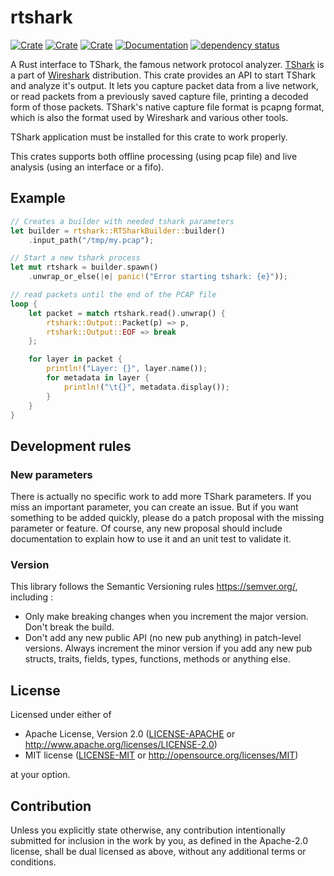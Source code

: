 # rtshark

[![Crate](https://img.shields.io/crates/v/rtshark.svg)](https://crates.io/crates/rtshark)
[![Crate](https://img.shields.io/crates/d/rtshark.svg)](https://crates.io/crates/rtshark)
[![Crate](https://img.shields.io/crates/l/rtshark.svg)](https://crates.io/crates/rtshark)
[![Documentation](https://docs.rs/rtshark/badge.svg)](https://docs.rs/rtshark/)
[![dependency status](https://deps.rs/repo/github/CrabeDeFrance/rtshark/status.svg)](https://deps.rs/repo/github/CrabeDeFrance/rtshark)

A Rust interface to TShark, the famous network protocol analyzer. [TShark](https://www.wireshark.org/docs/man-pages/tshark.html) is a part of [Wireshark](https://www.wireshark.org/) distribution.
This crate provides an API to start TShark and analyze it's output.
It lets you capture packet data from a live network, or read packets from a previously saved capture file, printing a decoded form of those packets.
TShark's native capture file format is pcapng format, which is also the format used by Wireshark and various other tools.

TShark application must be installed for this crate to work properly.

This crates supports both offline processing (using pcap file) and live analysis (using an interface or a fifo).

## Example

```rust
// Creates a builder with needed tshark parameters
let builder = rtshark::RTSharkBuilder::builder()
    .input_path("/tmp/my.pcap");

// Start a new tshark process
let mut rtshark = builder.spawn()
    .unwrap_or_else(|e| panic!("Error starting tshark: {e}"));

// read packets until the end of the PCAP file
loop {
    let packet = match rtshark.read().unwrap() {
        rtshark::Output::Packet(p) => p,
        rtshark::Output::EOF => break
    };

    for layer in packet {
        println!("Layer: {}", layer.name());
        for metadata in layer {
            println!("\t{}", metadata.display());
        }
    }
}
```

## Development rules

### New parameters

There is actually no specific work to add more TShark parameters. If you miss an important parameter, you can create an issue.
But if you want something to be added quickly, please do a patch proposal with the missing parameter or feature.
Of course, any new proposal should include documentation to explain how to use it and an unit test to validate it.

### Version

This library follows the Semantic Versioning rules <https://semver.org/>, including :

* Only make breaking changes when you increment the major version. Don't break the build.
* Don't add any new public API (no new pub anything) in patch-level versions. Always increment the minor version if you add any new pub structs, traits, fields, types, functions, methods or anything else.

## License

Licensed under either of

 * Apache License, Version 2.0
   ([LICENSE-APACHE](LICENSE-APACHE) or http://www.apache.org/licenses/LICENSE-2.0)
 * MIT license
   ([LICENSE-MIT](LICENSE-MIT) or http://opensource.org/licenses/MIT)

at your option.

## Contribution

Unless you explicitly state otherwise, any contribution intentionally submitted
for inclusion in the work by you, as defined in the Apache-2.0 license, shall be
dual licensed as above, without any additional terms or conditions.